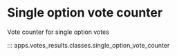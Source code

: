 # Single option vote counter

Vote counter for single option votes

::: apps.votes_results.classes.single_option_vote_counter